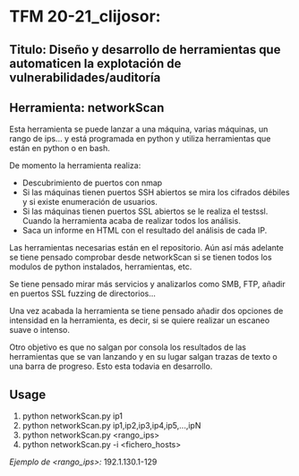 # TFM 20-21_clijosor: 

## Titulo: Diseño y desarrollo de herramientas que automaticen la explotación de vulnerabilidades/auditoría

## Herramienta: networkScan

Esta herramienta se puede lanzar a una máquina, varias máquinas, un rango de ips... y está programada en python y utiliza herramientas que están en python o en bash.

De momento la herramienta realiza:

  - Descubrimiento de puertos con nmap
  - Si las máquinas tienen puertos SSH abiertos se mira los cifrados débiles y si existe enumeración de usuarios.
  - Si las máquinas tienen puertos SSL abiertos se le realiza el testssl. Cuando la herramienta acaba de realizar todos los análisis.
  - Saca un informe en HTML con el resultado del análisis de cada IP.

Las herramientas necesarias están en el repositorio. Aún así más adelante se tiene pensado comprobar desde networkScan si se tienen todos los modulos de python instalados, herramientas, etc.

Se tiene pensado mirar más servicios y analizarlos como SMB, FTP, añadir en puertos SSL fuzzing de directorios...

Una vez acabada la herramienta se tiene pensado añadir dos opciones de intensidad en la herramienta, es decir, si se quiere realizar un escaneo suave o intenso.

Otro objetivo es que no salgan por consola los resultados de las herramientas que se van lanzando y en su lugar salgan trazas de texto o una barra de progreso. Esto esta todavia en desarrollo.

## Usage

  1) python networkScan.py ip1
  2) python networkScan.py ip1,ip2,ip3,ip4,ip5,...,ipN
  3) python networkScan.py <rango_ips>
  4) python networkScan.py -i <fichero_hosts>
 
 *Ejemplo de <rango_ips>:*  192.1.130.1-129
 







